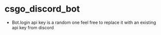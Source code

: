 # csgo_discord_bot
* Bot.login api key is a random one feel free to replace it with an existing api key from discord
